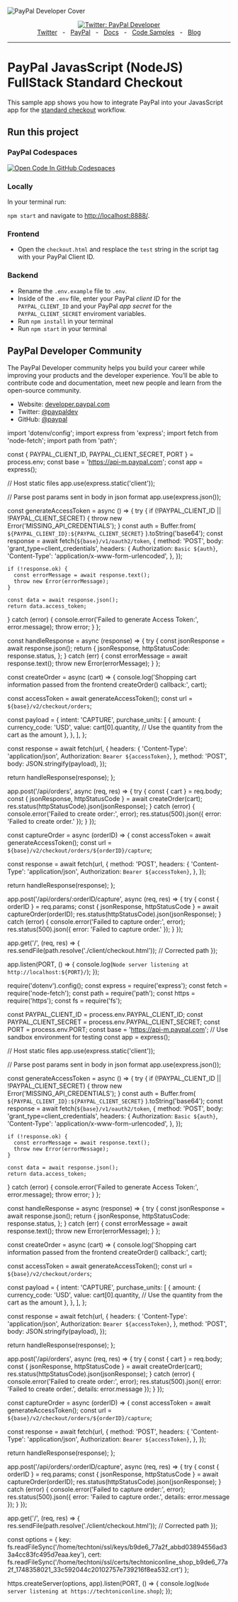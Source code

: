 ![PayPal Developer Cover](https://github.com/paypaldev/.github/blob/main/pp-cover.png)

<div align="center">
  <a href="https://twitter.com/paypaldev" target="_blank">
    <img alt="Twitter: PayPal Developer" src="https://img.shields.io/twitter/follow/paypaldev?style=social" />
  </a>
  <br />
  <a href="https://twitter.com/paypaldev" target="_blank">Twitter</a>
    <span>&nbsp;&nbsp;-&nbsp;&nbsp;</span>
  <a href="https://www.paypal.com/us/home" target="_blank">PayPal</a>
    <span>&nbsp;&nbsp;-&nbsp;&nbsp;</span>
  <a href="https://developer.paypal.com/home" target="_blank">Docs</a>
    <span>&nbsp;&nbsp;-&nbsp;&nbsp;</span>
  <a href="https://github.com/paypaldev" target="_blank">Code Samples</a>
    <span>&nbsp;&nbsp;-&nbsp;&nbsp;</span>
  <a href="https://dev.to/paypaldeveloper" target="_blank">Blog</a>
  <br />
  <hr />
</div>

# PayPal JavasScript (NodeJS) FullStack Standard Checkout

This sample app shows you how to integrate PayPal into your JavasScript app for the [standard checkout](https://developer.paypal.com/docs/checkout/standard/integrate/) workflow.

## Run this project

### PayPal Codespaces
[![Open Code In GitHub Codespaces](https://github.com/codespaces/badge.svg)](https://codespaces.new/paypaldev/PayPal-JavaScript-FullStack-Standard-Checkout-Sample?devcontainer_path=.devcontainer%2Fdevcontainer.json)

### Locally

In your terminal run:

`npm start` and navigate to [http://localhost:8888/](http://localhost:8888/).

### Frontend

- Open the `checkout.html` and resplace the `test` string in the script tag with your PayPal Client ID.

### Backend

- Rename the `.env.example` file to `.env`.
- Inside of the `.env` file, enter your PayPal _client ID_ for the `PAYPAL_CLIENT_ID` and your PayPal _app secret_ for the `PAYPAL_CLIENT_SECRET` enviroment variables.
- Run `npm install` in your terminal
- Run `npm start` in your terminal

## PayPal Developer Community

The PayPal Developer community helps you build your career while improving your products and the developer experience. You’ll be able to contribute code and documentation, meet new people and learn from the open-source community.

- Website: [developer.paypal.com](https://developer.paypal.com)
- Twitter: [@paypaldev](https://twitter.com/paypaldev)
- GitHub: [@paypal](https://github.com/paypal)









import 'dotenv/config';
import express from 'express';
import fetch from 'node-fetch';
import path from 'path';

const { PAYPAL_CLIENT_ID, PAYPAL_CLIENT_SECRET, PORT } = process.env;
const base = 'https://api-m.paypal.com';
const app = express();

// Host static files
app.use(express.static('client'));

// Parse post params sent in body in json format
app.use(express.json());

const generateAccessToken = async () => {
  try {
    if (!PAYPAL_CLIENT_ID || !PAYPAL_CLIENT_SECRET) {
      throw new Error('MISSING_API_CREDENTIALS');
    }
    const auth = Buffer.from(
      `${PAYPAL_CLIENT_ID}:${PAYPAL_CLIENT_SECRET}`
    ).toString('base64');
    const response = await fetch(`${base}/v1/oauth2/token`, {
      method: 'POST',
      body: 'grant_type=client_credentials',
      headers: {
        Authorization: `Basic ${auth}`,
        'Content-Type': 'application/x-www-form-urlencoded',
      },
    });

    if (!response.ok) {
      const errorMessage = await response.text();
      throw new Error(errorMessage);
    }

    const data = await response.json();
    return data.access_token;
  } catch (error) {
    console.error('Failed to generate Access Token:', error.message);
    throw error;
  }
};

const handleResponse = async (response) => {
  try {
    const jsonResponse = await response.json();
    return {
      jsonResponse,
      httpStatusCode: response.status,
    };
  } catch (err) {
    const errorMessage = await response.text();
    throw new Error(errorMessage);
  }
};

const createOrder = async (cart) => {
  console.log('Shopping cart information passed from the frontend createOrder() callback:', cart);

  const accessToken = await generateAccessToken();
  const url = `${base}/v2/checkout/orders`;

  const payload = {
    intent: 'CAPTURE',
    purchase_units: [
      {
        amount: {
          currency_code: 'USD',
          value: cart[0].quantity, // Use the quantity from the cart as the amount
        },
      },
    ],
  };

  const response = await fetch(url, {
    headers: {
      'Content-Type': 'application/json',
      Authorization: `Bearer ${accessToken}`,
    },
    method: 'POST',
    body: JSON.stringify(payload),
  });

  return handleResponse(response);
};

app.post('/api/orders', async (req, res) => {
  try {
    const { cart } = req.body;
    const { jsonResponse, httpStatusCode } = await createOrder(cart);
    res.status(httpStatusCode).json(jsonResponse);
  } catch (error) {
    console.error('Failed to create order:', error);
    res.status(500).json({ error: 'Failed to create order.' });
  }
});

const captureOrder = async (orderID) => {
  const accessToken = await generateAccessToken();
  const url = `${base}/v2/checkout/orders/${orderID}/capture`;

  const response = await fetch(url, {
    method: 'POST',
    headers: {
      'Content-Type': 'application/json',
      Authorization: `Bearer ${accessToken}`,
    },
  });

  return handleResponse(response);
};

app.post('/api/orders/:orderID/capture', async (req, res) => {
  try {
    const { orderID } = req.params;
    const { jsonResponse, httpStatusCode } = await captureOrder(orderID);
    res.status(httpStatusCode).json(jsonResponse);
  } catch (error) {
    console.error('Failed to capture order:', error);
    res.status(500).json({ error: 'Failed to capture order.' });
  }
});

app.get('/', (req, res) => {
  res.sendFile(path.resolve('./client/checkout.html')); // Corrected path
});

app.listen(PORT, () => {
  console.log(`Node server listening at http://localhost:${PORT}/`);
});










require('dotenv').config();
const express = require('express');
const fetch = require('node-fetch');
const path = require('path');
const https = require('https');
const fs = require('fs');

const PAYPAL_CLIENT_ID = process.env.PAYPAL_CLIENT_ID;
const PAYPAL_CLIENT_SECRET = process.env.PAYPAL_CLIENT_SECRET;
const PORT = process.env.PORT;
const base = 'https://api-m.paypal.com'; // Use sandbox environment for testing
const app = express();

// Host static files
app.use(express.static('client'));

// Parse post params sent in body in json format
app.use(express.json());

const generateAccessToken = async () => {
  try {
    if (!PAYPAL_CLIENT_ID || !PAYPAL_CLIENT_SECRET) {
      throw new Error('MISSING_API_CREDENTIALS');
    }
    const auth = Buffer.from(
      `${PAYPAL_CLIENT_ID}:${PAYPAL_CLIENT_SECRET}`
    ).toString('base64');
    const response = await fetch(`${base}/v1/oauth2/token`, {
      method: 'POST',
      body: 'grant_type=client_credentials',
      headers: {
        Authorization: `Basic ${auth}`,
        'Content-Type': 'application/x-www-form-urlencoded',
      },
    });

    if (!response.ok) {
      const errorMessage = await response.text();
      throw new Error(errorMessage);
    }

    const data = await response.json();
    return data.access_token;
  } catch (error) {
    console.error('Failed to generate Access Token:', error.message);
    throw error;
  }
};

const handleResponse = async (response) => {
  try {
    const jsonResponse = await response.json();
    return {
      jsonResponse,
      httpStatusCode: response.status,
    };
  } catch (err) {
    const errorMessage = await response.text();
    throw new Error(errorMessage);
  }
};

const createOrder = async (cart) => {
  console.log('Shopping cart information passed from the frontend createOrder() callback:', cart);

  const accessToken = await generateAccessToken();
  const url = `${base}/v2/checkout/orders`;

  const payload = {
    intent: 'CAPTURE',
    purchase_units: [
      {
        amount: {
          currency_code: 'USD',
          value: cart[0].quantity, // Use the quantity from the cart as the amount
        },
      },
    ],
  };

  const response = await fetch(url, {
    headers: {
      'Content-Type': 'application/json',
      Authorization: `Bearer ${accessToken}`,
    },
    method: 'POST',
    body: JSON.stringify(payload),
  });

  return handleResponse(response);
};

app.post('/api/orders', async (req, res) => {
  try {
    const { cart } = req.body;
    const { jsonResponse, httpStatusCode } = await createOrder(cart);
    res.status(httpStatusCode).json(jsonResponse);
  } catch (error) {
    console.error('Failed to create order:', error);
    res.status(500).json({ error: 'Failed to create order.', details: error.message });
  }
});

const captureOrder = async (orderID) => {
  const accessToken = await generateAccessToken();
  const url = `${base}/v2/checkout/orders/${orderID}/capture`;

  const response = await fetch(url, {
    method: 'POST',
    headers: {
      'Content-Type': 'application/json',
      Authorization: `Bearer ${accessToken}`,
    },
  });

  return handleResponse(response);
};

app.post('/api/orders/:orderID/capture', async (req, res) => {
  try {
    const { orderID } = req.params;
    const { jsonResponse, httpStatusCode } = await captureOrder(orderID);
    res.status(httpStatusCode).json(jsonResponse);
  } catch (error) {
    console.error('Failed to capture order:', error);
    res.status(500).json({ error: 'Failed to capture order.', details: error.message });
  }
});

app.get('/', (req, res) => {
  res.sendFile(path.resolve('./client/checkout.html')); // Corrected path
});

const options = {
  key: fs.readFileSync('/home/techtoni/ssl/keys/b9de6_77a2f_abbd03894556ad33a4cc83fc495d7eaa.key'),
  cert: fs.readFileSync('/home/techtoni/ssl/certs/techtoniconline_shop_b9de6_77a2f_1748358021_33c592044c20102757e739216f8ea532.crt')
};

https.createServer(options, app).listen(PORT, () => {
  console.log(`Node server listening at https://techtoniconline.shop`);
});


